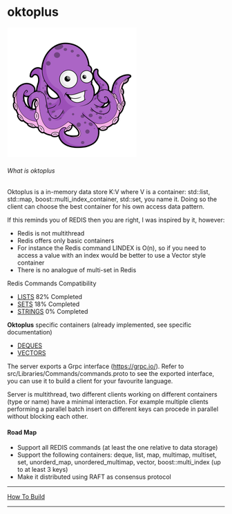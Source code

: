 # oktoplus

![alt text](docs/octopus-free.png "Oktoplus")

###### What is oktoplus
Oktoplus is a in-memory data store K:V where V is a container: std::list, std::map, boost::multi_index_container, std::set, you name it. Doing so the client can choose the best container for his own access data pattern.

If this reminds you of REDIS then you are right, I was inspired by it, however:

 - Redis is not multithread
 - Redis offers only basic containers
 - For instance the Redis command LINDEX is O(n), so if you need to access a value with an index would be better to use a Vector style container
  - There is no analogue of multi-set in Redis

Redis Commands Compatibility

  - [LISTS](docs/compatibility_lists.md) 82% Completed
  - [SETS](docs/compatibility_sets.md) 18% Completed
  - [STRINGS](docs/compatibility_strings.md) 0% Completed
  
**Oktoplus** specific containers (already implemented, see specific documentation)

  - [DEQUES](docs/deques.md)
  - [VECTORS](docs/vectors.md)
  
The server exports a Grpc interface (https://grpc.io/). Refer to src/Libraries/Commands/commands.proto to see the exported interface, you can use it to build a client for your favourite language. 

Server is multithread, two different clients working on different containers (type or name) have a minimal interaction. For example multiple clients performing a parallel batch insert on different keys can procede in parallel without blocking each other.

#### Road Map
- Support all REDIS commands (at least the one relative to data storage)
- Support the following containers: deque, list, map, multimap, multiset, set, unorderd_map, unordered_multimap, vector, boost::multi_index (up to at least 3 keys)
- Make it distributed using RAFT as consensus protocol

***

[How To Build](docs/howtobuild.md)

*** 
